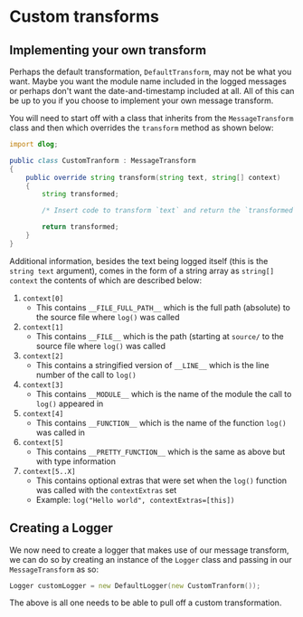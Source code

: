 Custom transforms
=================

## Implementing your own transform

Perhaps the default transformation, `DefaultTransform`, may not be what you want. Maybe you want the module name included in the logged
messages or perhaps don't want the date-and-timestamp included at all. All of this can be up to you if you choose to implement your own
message transform.

You will need to start off with a class that inherits from the `MessageTransform` class and then which overrides the `transform` method as shown below:

```d
import dlog;

public class CustomTranform : MessageTransform
{
	public override string transform(string text, string[] context)
	{
		string transformed;

		/* Insert code to transform `text` and return the `transformed` text */

		return transformed;
	}
}
```

Additional information, besides the text being logged itself (this is the `string text` argument), comes in the form of a string array as `string[] context`
the contents of which are described below:

1. `context[0]`
    * This contains `__FILE_FULL_PATH__` which is the full path (absolute) to the source file where `log()` was called
2. `context[1]`
    * This contains `__FILE__` which is the path (starting at `source/` to the source file where `log()` was called
3. `context[2]`
    * This contains a stringified version of `__LINE__` which is the line number of the call to `log()`
4. `context[3]`
    * This contains `__MODULE__` which is the name of the module the call to `log()` appeared in
5. `context[4]`
    * This contains `__FUNCTION__` which is the name of the function `log()` was called in
6. `context[5]`
    * This contains `__PRETTY_FUNCTION__` which is the same as above but with type information
7. `context[5..X]`
    * This contains optional extras that were set when the `log()` function was called with the `contextExtras` set
    * Example: `log("Hello world", contextExtras=[this])`

## Creating a Logger

We now need to create a logger that makes use of our message transform, we can do so by creating an instance
of the `Logger` class and passing in our `MessageTransform` as so:

```d
Logger customLogger = new DefaultLogger(new CustomTranform());
```

The above is all one needs to be able to pull off a custom transformation.
